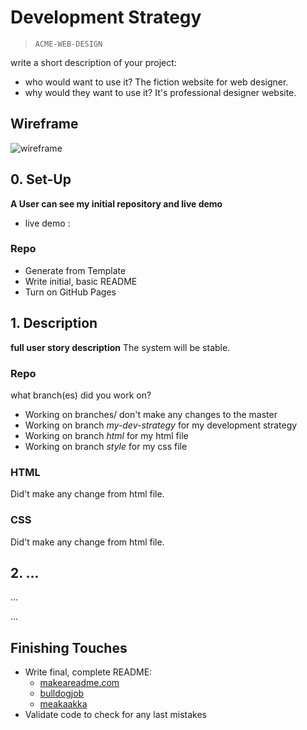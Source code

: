 # Development Strategy

> `ACME-WEB-DESIGN`

write a short description of your project:
- who would want to use it?
The fiction website for web designer.
- why would they want to use it?
It's professional designer website.

## Wireframe

<!-- include a wireframe for your project in this repository, and display it here -->
<!-- wireframe.cc is a good site for getting started with wireframes -->
![wireframe](https://wireframe.cc/pro/pp/08bf166ab378354)

## 0. Set-Up

__A User can see my initial repository and live demo__
* live demo : 

### Repo

- Generate from Template
- Write initial, basic README
- Turn on GitHub Pages

## 1. Description

__full user story description__
The system will be stable.
### Repo

what branch(es) did you work on?
* Working on branches/ don't make any changes to the master
* Working on branch _my-dev-strategy_ for my development strategy
* Working on branch _html_ for my html file
* Working on branch _style_ for my css file

### HTML

Did't make any change from html file.

### CSS

Did't make any change from html file.

## 2. ...

...

...

## Finishing Touches

- Write final, complete README:
  - [makeareadme.com](https://www.makeareadme.com/)
  - [bulldogjob](https://bulldogjob.com/news/449-how-to-write-a-good-readme-for-your-github-project)
  - [meakaakka](https://medium.com/@meakaakka/a-beginners-guide-to-writing-a-kickass-readme-7ac01da88ab3)
- Validate code to check for any last mistakes
